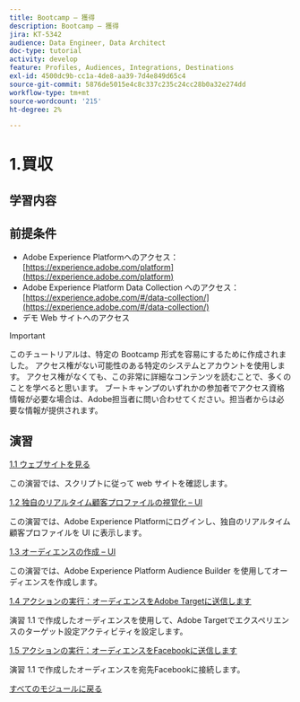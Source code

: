 ```yaml
---
title: Bootcamp – 獲得
description: Bootcamp – 獲得
jira: KT-5342
audience: Data Engineer, Data Architect
doc-type: tutorial
activity: develop
feature: Profiles, Audiences, Integrations, Destinations
exl-id: 4500dc9b-cc1a-4de8-aa39-7d4e849d65c4
source-git-commit: 5876de5015e4c8c337c235c24cc28b0a32e274dd
workflow-type: tm+mt
source-wordcount: '215'
ht-degree: 2%

---
```


# 1.買収

## 学習内容

## 前提条件

- Adobe Experience Platformへのアクセス： [https://experience.adobe.com/platform](https://experience.adobe.com/platform)
- Adobe Experience Platform Data Collection へのアクセス： [https://experience.adobe.com/#/data-collection/](https://experience.adobe.com/#/data-collection/)
- デモ Web サイトへのアクセス

>[!IMPORTANT]
>
>このチュートリアルは、特定の Bootcamp 形式を容易にするために作成されました。 アクセス権がない可能性のある特定のシステムとアカウントを使用します。 アクセス権がなくても、この非常に詳細なコンテンツを読むことで、多くのことを学べると思います。 ブートキャンプのいずれかの参加者でアクセス資格情報が必要な場合は、Adobe担当者に問い合わせてください。担当者からは必要な情報が提供されます。

## 演習

[1.1 ウェブサイトを見る](./ex1.md)

この演習では、スクリプトに従って web サイトを確認します。

[1.2 独自のリアルタイム顧客プロファイルの視覚化 – UI](./ex2.md)

この演習では、Adobe Experience Platformにログインし、独自のリアルタイム顧客プロファイルを UI に表示します。

[1.3 オーディエンスの作成 – UI](./ex3.md)

この演習では、Adobe Experience Platform Audience Builder を使用してオーディエンスを作成します。

[1.4 アクションの実行：オーディエンスをAdobe Targetに送信します](./ex4.md)

演習 1.1 で作成したオーディエンスを使用して、Adobe Targetでエクスペリエンスのターゲット設定アクティビティを設定します。

[1.5 アクションの実行：オーディエンスをFacebookに送信します](./ex5.md)

演習 1.1 で作成したオーディエンスを宛先Facebookに接続します。

[すべてのモジュールに戻る](../../overview.md)
